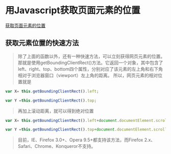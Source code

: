 # 用Javascript获取页面元素的位置

[获取页面元素的位置](http://www.ruanyifeng.com/blog/2009/09/find_element_s_position_using_javascript.html)

## 获取元素位置的快速方法

> 除了上面的函数以外，还有一种快速方法，可以立刻获得网页元素的位置。那就是使用getBoundingClientRect()方法。它返回一个对象，其中包含了left、right、top、bottom四个属性，分别对应了该元素的左上角和右下角相对于浏览器窗口（viewport）左上角的距离。
>所以，网页元素的相对位置就是

```js
var X= this.getBoundingClientRect().left;

var Y =this.getBoundingClientRect().top;
```

> 再加上滚动距离，就可以得到绝对位置

```js
var X= this.getBoundingClientRect().left+document.documentElement.scrollLeft;

var Y =this.getBoundingClientRect().top+document.documentElement.scrollTop;
```

>目前，IE、Firefox 3.0+、Opera 9.5+都支持该方法，而Firefox 2.x、Safari、Chrome、Konqueror不支持。